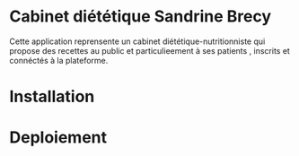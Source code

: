 # Cabinet diététique Sandrine Brecy
Cette application reprensente un cabinet diététique-nutritionniste qui propose des recettes au public et particulieement à ses patients , inscrits et connéctés à la plateforme. 

# Installation

# Deploiement 
